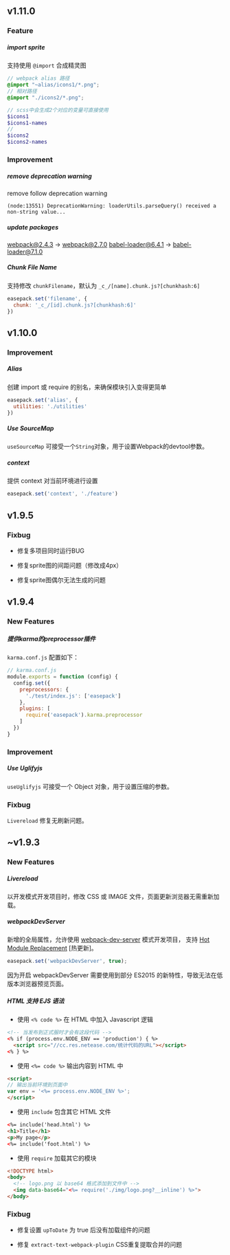 ## v1.11.0

### Feature

##### import sprite

支持使用 `@import` 合成精灵图

```scss
// webpack alias 路径
@import "~alias/icons1/*.png";
// 相对路径
@import "./icons2/*.png";

// scss中会生成2个对应的变量可直接使用
$icons1
$icons1-names
//
$icons2
$icons2-names
```

### Improvement

##### remove deprecation warning

remove follow deprecation warning 

```
(node:13551) DeprecationWarning: loaderUtils.parseQuery() received a non-string value...
```

##### update packages

webpack@2.4.3 -> webpack@2.7.0
babel-loader@6.4.1 -> babel-loader@7.1.0

##### Chunk File Name

支持修改 `chunkFilename`，默认为 `_c_/[name].chunk.js?[chunkhash:6]`

```js
easepack.set('filename', {
  chunk: '_c_/[id].chunk.js?[chunkhash:6]'
})
```

## v1.10.0

### Improvement

##### Alias

创建 import 或 require 的别名，来确保模块引入变得更简单

```js
easepack.set('alias', {
  utilities: './utilities'
})
```

##### Use SourceMap

`useSourceMap` 可接受一个`String`对象，用于设置Webpack的devtool参数。

##### context

提供 context 对当前环境进行设置

```js
easepack.set('context', './feature')
```

## v1.9.5

### Fixbug

* 修复多项目同时运行BUG

* 修复sprite图的间距问题（修改成4px）

* 修复sprite图偶尔无法生成的问题

## v1.9.4

### New Features

##### 提供karma的preprocessor插件

`karma.conf.js` 配置如下：

```js
// karma.conf.js
module.exports = function (config) {
  config.set({
    preprocessors: {
      './test/index.js': ['easepack']
    },
    plugins: [
      require('easepack').karma.preprocessor
    ]
  })
}
```

### Improvement

##### Use Uglifyjs

`useUglifyjs` 可接受一个 Object 对象，用于设置压缩的参数。

### Fixbug

`Livereload` 修复无刷新问题。

## ~v1.9.3

### New Features

##### Livereload

以开发模式开发项目时，修改 CSS 或 IMAGE 文件，页面更新浏览器无需重新加载。

##### webpackDevServer

新增的全局属性，允许使用 [webpack-dev-server](https://webpack.js.org/configuration/dev-server/) 模式开发项目，
支持 [Hot Module Replacement](https://webpack.js.org/concepts/hot-module-replacement/) [热更新]。

```js
easepack.set('webpackDevServer', true);
```

<p class="tip">
  因为开启 webpackDevServer 需要使用到部分 ES2015 的新特性，导致无法在低版本浏览器预览页面。
</p>

##### HTML 支持 EJS 语法

* 使用 `<% code %>` 在 HTML 中加入 Javascript 逻辑

```html
<!-- 当发布到正式服时才会有这段代码 -->
<% if (process.env.NODE_ENV == 'production') { %>
  <script src="//cc.res.netease.com/统计代码的URL"></script>
<% } %>
```

* 使用 `<%= code %>` 输出内容到 HTML 中

```html
<script>
// 输出当前环境到页面中
var env = '<%= process.env.NODE_ENV %>';
</script>
```

* 使用 `include` 包含其它 HTML 文件

```html
<%= include('head.html') %>
<h1>Title</h1>
<p>My page</p>
<%= include('foot.html') %>
```

* 使用 `require` 加载其它的模块

```html
<!DOCTYPE html>
<body>
  <!-- logo.png 以 base64 格式添加到文件中 -->
  <img data-base64="<%= require('./img/logo.png?__inline') %>">
</body>
```

### Fixbug

* 修复设置 `upToDate` 为 true 后没有加载组件的问题

* 修复 `extract-text-webpack-plugin` CSS重复提取合并的问题